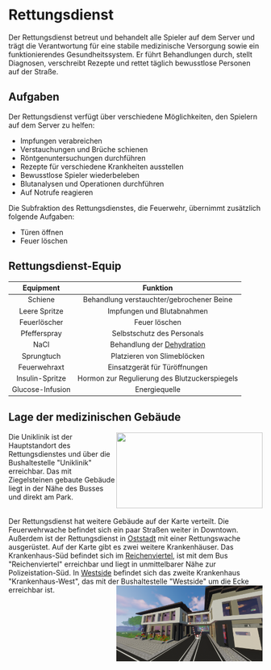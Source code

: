 # Rettungsdienst
   
Der Rettungsdienst betreut und behandelt alle Spieler auf dem Server und trägt die Verantwortung für eine stabile medizinische Versorgung sowie ein funktionierendes Gesundheitssystem. Er führt Behandlungen durch, stellt Diagnosen, verschreibt Rezepte und rettet täglich bewusstlose Personen auf der Straße.

## Aufgaben
Der Rettungsdienst verfügt über verschiedene Möglichkeiten, den Spielern auf dem Server zu helfen:

* Impfungen verabreichen  
* Verstauchungen und Brüche schienen  
* Röntgenuntersuchungen durchführen  
* Rezepte für verschiedene Krankheiten ausstellen  
* Bewusstlose Spieler wiederbeleben  
* Blutanalysen und Operationen durchführen  
* Auf Notrufe reagieren  

Die Subfraktion des Rettungsdienstes, die Feuerwehr, übernimmt zusätzlich folgende Aufgaben:  
* Türen öffnen  
* Feuer löschen  

## Rettungsdienst-Equip

| Equipment | Funktion |
|:-:|:-:|
| Schiene | Behandlung verstauchter/gebrochener Beine |
| Leere Spritze | Impfungen und Blutabnahmen |
| Feuerlöscher | Feuer löschen |
| Pfefferspray | Selbstschutz des Personals |
| NaCl | Behandlung der [Dehydration](../../pages/krankheiten/dehydration.md) |
| Sprungtuch | Platzieren von Slimeblöcken |
| Feuerwehraxt | Einsatzgerät für Türöffnungen |
| Insulin-Spritze | Hormon zur Regulierung des Blutzuckerspiegels |
| Glucose-Infusion | Energiequelle |

## Lage der medizinischen Gebäude 
<!--- Hier kommt ein Bild von Uniklinik --> 
<img align="right" width="290" height="150" src="..//../assets/image/fraktionen/Uniklinik.png">
Die Uniklinik ist der Hauptstandort des Rettungsdienstes und über die Bushaltestelle "Uniklinik" erreichbar. Das mit Ziegelsteinen gebaute Gebäude liegt in der Nähe des Busses und direkt am Park. 
<br><br>

Der Rettungsdienst hat weitere Gebäude auf der Karte verteilt. Die Feuerwehrwache befindet sich ein paar Straßen weiter in Downtown. Außerdem ist der Rettungsdienst in [Oststadt](../../pages/gebiete/oststadt.md) mit einer Rettungswache ausgerüstet.
Auf der Karte gibt es zwei weitere Krankenhäuser. Das Krankenhaus-Süd befindet sich im [Reichenviertel](../../pages/gebiete/reichenviertel.md), ist mit dem Bus "Reichenviertel" erreichbar und liegt in unmittelbarer Nähe zur Polizeistation-Süd. In [Westside](../../pages/gebiete/westside.md) befindet sich das zweite Krankenhaus "Krankenhaus-West", das mit der Bushaltestelle "Westside" um die Ecke erreichbar ist.
<img align="right" width="290" height="150" src="../../assets/image/fraktionen/Feuerwehrwache.png">


